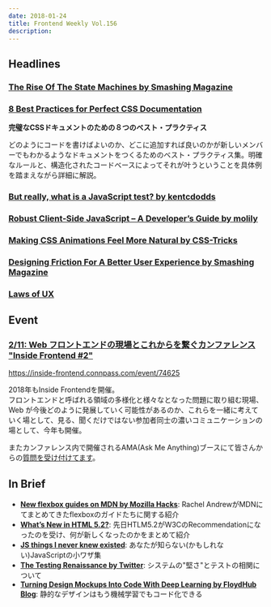 ```yaml
---
date: 2018-01-24
title: Frontend Weekly Vol.156
description: 
---
```


## Headlines

### [The Rise Of The State Machines by Smashing Magazine](https://www.smashingmagazine.com/2018/01/rise-state-machines/)


### [8 Best Practices for Perfect CSS Documentation](https://webdesign.tutsplus.com/articles/css-documentation-best-practices--cms-30139)

**完璧なCSSドキュメントのための８つのベスト・プラクティス**

どのようにコードを書けばよいのか、どこに追加すれば良いのかが新しいメンバーでもわかるようなドキュメントをつくるためのベスト・プラクティス集。明確なルールと、構造化されたコードベースによってそれが叶うということを具体例を踏まえながら詳細に解説。

### [But really, what is a JavaScript test? by kentcdodds](https://blog.kentcdodds.com/but-really-what-is-a-javascript-test-46fe5f3fad77)


### [Robust Client-Side JavaScript – A Developer’s Guide by molily](https://molily.de/robust-javascript/)

### [Making CSS Animations Feel More Natural by CSS-Tricks](https://css-tricks.com/making-css-animations-feel-natural/)


### [Designing Friction For A Better User Experience by Smashing Magazine](https://www.smashingmagazine.com/2018/01/friction-ux-design-tool/)



### [Laws of UX](https://lawsofux.com/)


## Event

### [2/11: Web フロントエンドの現場とこれからを繋ぐカンファレンス "Inside Frontend #2"](https://inside-frontend.connpass.com/event/74625)

https://inside-frontend.connpass.com/event/74625

2018年もInside Frontendを開催。  
フロントエンドと呼ばれる領域の多様化と様々なとなった問題に取り組む現場、Web が今後どのように発展していく可能性があるのか、これらを一緒に考えていく場として、見る、聞くだけではない参加者同士の濃いコミュニケーションの場として、今年も開催。

またカンファレンス内で開催されるAMA(Ask Me Anything)ブースにて皆さんからの[質問を受け付けてます](https://github.com/insidefrontend/issue2-ama)。

## In Brief

- [**New flexbox guides on MDN by Mozilla Hacks**](https://hacks.mozilla.org/2018/01/new-flexbox-guides-on-mdn/): Rachel AndrewがMDNにてまとめてきたflexboxのガイドたちに関する紹介
- [**What’s New in HTML 5.2?**](https://bitsofco.de/whats-new-in-html-5-2/): 先日HTLM5.2がW3CのRecommendationになったのを受け、何が新しくなったのかをまとめて紹介
- [**JS things I never knew existed**](http://air.ghost.io/js-things-i-never-knew-existed/): あなたが知らない(かもしれない)JavaScriptの小ワザ集
- [**The Testing Renaissance by Twitter**](https://blog.twitter.com/engineering/en_us/topics/insights/2017/the-testing-renaissance.html): システムの"堅さ"とテストの相関について
- [**Turning Design Mockups Into Code With Deep Learning by FloydHub Blog**](https://blog.floydhub.com/turning-design-mockups-into-code-with-deep-learning/): 静的なデザインはもう機械学習でもコード化できる
